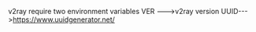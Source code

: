 v2ray 
require two environment variables
VER --->v2ray version
UUID--->https://www.uuidgenerator.net/
